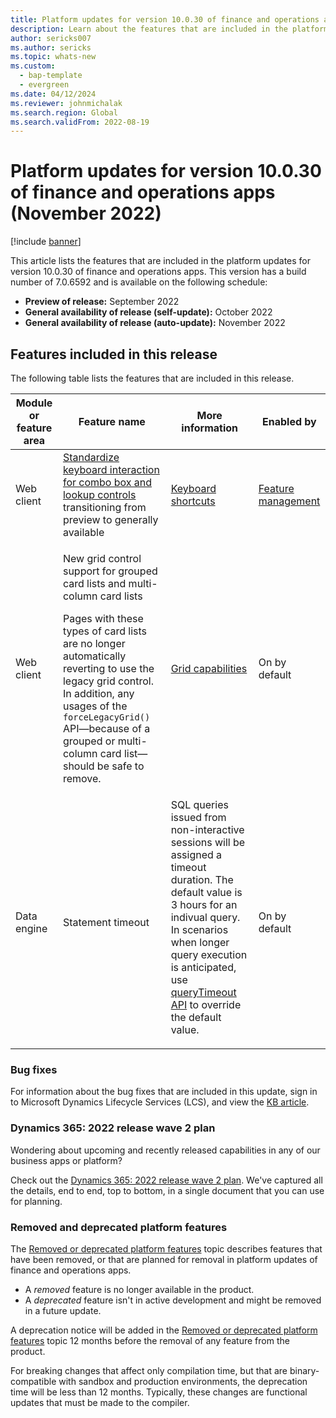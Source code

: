 ```yaml
---
title: Platform updates for version 10.0.30 of finance and operations apps (November 2022)
description: Learn about the features that are included in the platform updates for version 10.0.30 of finance and operations apps released in November 2022.
author: sericks007
ms.author: sericks
ms.topic: whats-new
ms.custom: 
  - bap-template
  - evergreen
ms.date: 04/12/2024
ms.reviewer: johnmichalak
ms.search.region: Global
ms.search.validFrom: 2022-08-19
---
```


# Platform updates for version 10.0.30 of finance and operations apps (November 2022)

[!include [banner](../../../finance/includes/banner.md)]

This article lists the features that are included in the platform updates for version 10.0.30 of finance and operations apps. This version has a build number of 7.0.6592 and is available on the following schedule:

- **Preview of release:** September 2022
- **General availability of release (self-update):** October 2022
- **General availability of release (auto-update):** November 2022

## Features included in this release

The following table lists the features that are included in this release.

| Module or feature area | Feature name | More information | Enabled by |
|---|---|---|---|
| Web client | [Standardize keyboard interaction for combo box and lookup controls](/dynamics365-release-plan/2022wave1/finance-operations/finance-operations-crossapp-capabilities/standardize-keyboard-interaction-combo-box-lookup-controls) transitioning from preview to generally available | [Keyboard shortcuts](shortcut-keys.md) | [Feature management](feature-management/feature-management-overview.md) |
| Web client | <p>New grid control support for grouped card lists and multi-column card lists</p><p>Pages with these types of card lists are no longer automatically reverting to use the legacy grid control. In addition, any usages of the `forceLegacyGrid()` API—because of a grouped or multi-column card list—should be safe to remove.</p> | [Grid capabilities](../../dev-itpro/get-started/grid-capabilities.md) | On by default  |
| Data engine | Statement timeout | SQL queries issued from non-interactive sessions will be assigned a timeout duration. The default value is 3 hours for an indivual query. In scenarios when longer query execution is anticipated, use [queryTimeout API](/dotnet/api/microsoft.dynamics.ax.xpp.common.querytimeout) to override the default value. </p> |   On by default  |

### Bug fixes

For information about the bug fixes that are included in this update, sign in to Microsoft Dynamics Lifecycle Services (LCS), and view the [KB article](https://fix.lcs.dynamics.com/Issue/Details?bugId=745468).

### Dynamics 365: 2022 release wave 2 plan

Wondering about upcoming and recently released capabilities in any of our business apps or platform?

Check out the [Dynamics 365: 2022 release wave 2 plan](/dynamics365-release-plan/2022wave2/). We've captured all the details, end to end, top to bottom, in a single document that you can use for planning.

### Removed and deprecated platform features

The [Removed or deprecated platform features](removed-deprecated-features-platform-updates.md) topic describes features that have been removed, or that are planned for removal in platform updates of finance and operations apps.

- A *removed* feature is no longer available in the product.
- A *deprecated* feature isn't in active development and might be removed in a future update.

A deprecation notice will be added in the [Removed or deprecated platform features](removed-deprecated-features-platform-updates.md) topic 12 months before the removal of any feature from the product.

For breaking changes that affect only compilation time, but that are binary-compatible with sandbox and production environments, the deprecation time will be less than 12 months. Typically, these changes are functional updates that must be made to the compiler.
